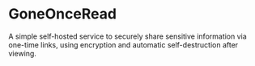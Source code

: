 # GoneOnceRead
A simple self-hosted service to securely share sensitive information via one-time links, using encryption and automatic self-destruction after viewing.

